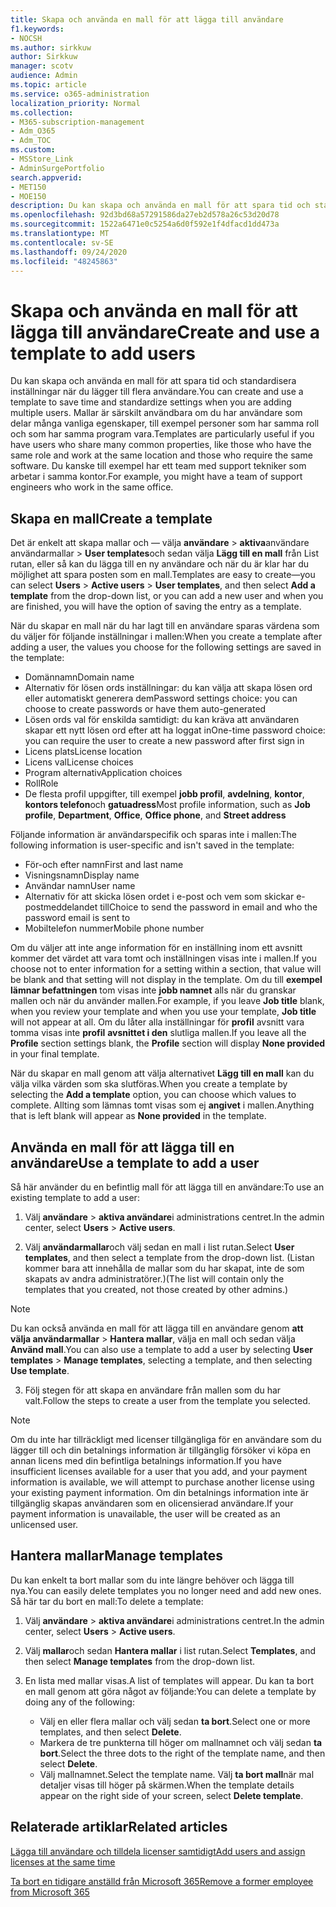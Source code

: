 ```yaml
---
title: Skapa och använda en mall för att lägga till användare
f1.keywords:
- NOCSH
ms.author: sirkkuw
author: Sirkkuw
manager: scotv
audience: Admin
ms.topic: article
ms.service: o365-administration
localization_priority: Normal
ms.collection:
- M365-subscription-management
- Adm_O365
- Adm_TOC
ms.custom:
- MSStore_Link
- AdminSurgePortfolio
search.appverid:
- MET150
- MOE150
description: Du kan skapa och använda en mall för att spara tid och standardisera inställningar när du lägger till flera användare.
ms.openlocfilehash: 92d3bd68a57291586da27eb2d578a26c53d20d78
ms.sourcegitcommit: 1522a6471e0c5254a6d0f592e1f4dfacd1dd473a
ms.translationtype: MT
ms.contentlocale: sv-SE
ms.lasthandoff: 09/24/2020
ms.locfileid: "48245863"
---
```

# <a name="create-and-use-a-template-to-add-users"></a><span data-ttu-id="fca3f-103">Skapa och använda en mall för att lägga till användare</span><span class="sxs-lookup"><span data-stu-id="fca3f-103">Create and use a template to add users</span></span>

<span data-ttu-id="fca3f-104">Du kan skapa och använda en mall för att spara tid och standardisera inställningar när du lägger till flera användare.</span><span class="sxs-lookup"><span data-stu-id="fca3f-104">You can create and use a template to save time and standardize settings when you are adding multiple users.</span></span> <span data-ttu-id="fca3f-105">Mallar är särskilt användbara om du har användare som delar många vanliga egenskaper, till exempel personer som har samma roll och som har samma program vara.</span><span class="sxs-lookup"><span data-stu-id="fca3f-105">Templates are particularly useful if you have users who share many common properties, like those who have the same role and work at the same location and those who require the same software.</span></span> <span data-ttu-id="fca3f-106">Du kanske till exempel har ett team med support tekniker som arbetar i samma kontor.</span><span class="sxs-lookup"><span data-stu-id="fca3f-106">For example, you might have a team of support engineers who work in the same office.</span></span>  

## <a name="create-a-template"></a><span data-ttu-id="fca3f-107">Skapa en mall</span><span class="sxs-lookup"><span data-stu-id="fca3f-107">Create a template</span></span>

<span data-ttu-id="fca3f-108">Det är enkelt att skapa mallar och &mdash; välja **användare**  >  **aktiva**användare användarmallar  >  **User templates**och sedan välja **Lägg till en mall** från List rutan, eller så kan du lägga till en ny användare och när du är klar har du möjlighet att spara posten som en mall.</span><span class="sxs-lookup"><span data-stu-id="fca3f-108">Templates are easy to create&mdash;you can select **Users** > **Active users** > **User templates**, and then select **Add a template** from the drop-down list, or you can add a new user and when you are finished, you will have the option of saving the entry as a template.</span></span>

<span data-ttu-id="fca3f-109">När du skapar en mall när du har lagt till en användare sparas värdena som du väljer för följande inställningar i mallen:</span><span class="sxs-lookup"><span data-stu-id="fca3f-109">When you create a template after adding a user, the values you choose for the following settings are saved in the template:</span></span>

- <span data-ttu-id="fca3f-110">Domännamn</span><span class="sxs-lookup"><span data-stu-id="fca3f-110">Domain name</span></span>
- <span data-ttu-id="fca3f-111">Alternativ för lösen ords inställningar: du kan välja att skapa lösen ord eller automatiskt generera dem</span><span class="sxs-lookup"><span data-stu-id="fca3f-111">Password settings choice: you can choose to create passwords or have them auto-generated</span></span>
- <span data-ttu-id="fca3f-112">Lösen ords val för enskilda samtidigt: du kan kräva att användaren skapar ett nytt lösen ord efter att ha loggat in</span><span class="sxs-lookup"><span data-stu-id="fca3f-112">One-time password choice: you can require the user to create a new password after first sign in</span></span>
- <span data-ttu-id="fca3f-113">Licens plats</span><span class="sxs-lookup"><span data-stu-id="fca3f-113">License location</span></span>
- <span data-ttu-id="fca3f-114">Licens val</span><span class="sxs-lookup"><span data-stu-id="fca3f-114">License choices</span></span>
- <span data-ttu-id="fca3f-115">Program alternativ</span><span class="sxs-lookup"><span data-stu-id="fca3f-115">Application choices</span></span>
- <span data-ttu-id="fca3f-116">Roll</span><span class="sxs-lookup"><span data-stu-id="fca3f-116">Role</span></span>
- <span data-ttu-id="fca3f-117">De flesta profil uppgifter, till exempel **jobb profil**, **avdelning**, **kontor**, **kontors telefon**och **gatuadress**</span><span class="sxs-lookup"><span data-stu-id="fca3f-117">Most profile information, such as **Job profile**, **Department**, **Office**, **Office phone**, and **Street address**</span></span> 

<span data-ttu-id="fca3f-118">Följande information är användarspecifik och sparas inte i mallen:</span><span class="sxs-lookup"><span data-stu-id="fca3f-118">The following information is user-specific and isn't saved in the template:</span></span>

- <span data-ttu-id="fca3f-119">För-och efter namn</span><span class="sxs-lookup"><span data-stu-id="fca3f-119">First and last name</span></span>
- <span data-ttu-id="fca3f-120">Visningsnamn</span><span class="sxs-lookup"><span data-stu-id="fca3f-120">Display name</span></span>
- <span data-ttu-id="fca3f-121">Användar namn</span><span class="sxs-lookup"><span data-stu-id="fca3f-121">User name</span></span>
- <span data-ttu-id="fca3f-122">Alternativ för att skicka lösen ordet i e-post och vem som skickar e-postmeddelandet till</span><span class="sxs-lookup"><span data-stu-id="fca3f-122">Choice to send the password in email and who the password email is sent to</span></span>
- <span data-ttu-id="fca3f-123">Mobiltelefon nummer</span><span class="sxs-lookup"><span data-stu-id="fca3f-123">Mobile phone number</span></span>

<span data-ttu-id="fca3f-124">Om du väljer att inte ange information för en inställning inom ett avsnitt kommer det värdet att vara tomt och inställningen visas inte i mallen.</span><span class="sxs-lookup"><span data-stu-id="fca3f-124">If you choose not to enter information for a setting within a section, that value will be blank and that setting will not display in the template.</span></span> <span data-ttu-id="fca3f-125">Om du till **exempel lämnar befattningen** tom visas inte **jobb namnet** alls när du granskar mallen och när du använder mallen.</span><span class="sxs-lookup"><span data-stu-id="fca3f-125">For example, if you leave **Job title** blank, when you review your template and when you use your template, **Job title** will not appear at all.</span></span> <span data-ttu-id="fca3f-126">Om du låter alla inställningar för **profil** avsnitt vara tomma visas inte **profil** **avsnittet i den** slutliga mallen.</span><span class="sxs-lookup"><span data-stu-id="fca3f-126">If you leave all the **Profile** section settings blank, the **Profile** section will display **None provided** in your final template.</span></span>

<span data-ttu-id="fca3f-127">När du skapar en mall genom att välja alternativet **Lägg till en mall** kan du välja vilka värden som ska slutföras.</span><span class="sxs-lookup"><span data-stu-id="fca3f-127">When you create a template by selecting the **Add a template** option, you can choose which values to complete.</span></span> <span data-ttu-id="fca3f-128">Allting som lämnas tomt visas som ej **angivet** i mallen.</span><span class="sxs-lookup"><span data-stu-id="fca3f-128">Anything that is left blank will appear as **None provided** in the template.</span></span>

## <a name="use-a-template-to-add-a-user"></a><span data-ttu-id="fca3f-129">Använda en mall för att lägga till en användare</span><span class="sxs-lookup"><span data-stu-id="fca3f-129">Use a template to add a user</span></span>

<span data-ttu-id="fca3f-130">Så här använder du en befintlig mall för att lägga till en användare:</span><span class="sxs-lookup"><span data-stu-id="fca3f-130">To use an existing template to add a user:</span></span>

1. <span data-ttu-id="fca3f-131">Välj **användare**  >  **aktiva användare**i administrations centret.</span><span class="sxs-lookup"><span data-stu-id="fca3f-131">In the admin center, select **Users** > **Active users**.</span></span>

2. <span data-ttu-id="fca3f-132">Välj **användarmallar**och välj sedan en mall i list rutan.</span><span class="sxs-lookup"><span data-stu-id="fca3f-132">Select **User templates**, and then select a template from the drop-down list.</span></span> <span data-ttu-id="fca3f-133">(Listan kommer bara att innehålla de mallar som du har skapat, inte de som skapats av andra administratörer.)</span><span class="sxs-lookup"><span data-stu-id="fca3f-133">(The list will contain only the templates that you created, not those created by other admins.)</span></span>

 > [!NOTE]
 > <span data-ttu-id="fca3f-134">Du kan också använda en mall för att lägga till en användare genom **att välja användarmallar**  >  **Hantera mallar**, välja en mall och sedan välja **Använd mall**.</span><span class="sxs-lookup"><span data-stu-id="fca3f-134">You can also use a template to add a user by selecting **User templates** > **Manage templates**, selecting a template, and then selecting **Use template**.</span></span>

3. <span data-ttu-id="fca3f-135">Följ stegen för att skapa en användare från mallen som du har valt.</span><span class="sxs-lookup"><span data-stu-id="fca3f-135">Follow the steps to create a user from the template you selected.</span></span>

> [!NOTE]
> <span data-ttu-id="fca3f-136">Om du inte har tillräckligt med licenser tillgängliga för en användare som du lägger till och din betalnings information är tillgänglig försöker vi köpa en annan licens med din befintliga betalnings information.</span><span class="sxs-lookup"><span data-stu-id="fca3f-136">If you have insufficient licenses available for a user that you add, and your payment information is available, we will attempt to purchase another license using your existing payment information.</span></span> <span data-ttu-id="fca3f-137">Om din betalnings information inte är tillgänglig skapas användaren som en olicensierad användare.</span><span class="sxs-lookup"><span data-stu-id="fca3f-137">If your payment information is unavailable, the user will be created as an unlicensed user.</span></span>

## <a name="manage-templates"></a><span data-ttu-id="fca3f-138">Hantera mallar</span><span class="sxs-lookup"><span data-stu-id="fca3f-138">Manage templates</span></span>

<span data-ttu-id="fca3f-139">Du kan enkelt ta bort mallar som du inte längre behöver och lägga till nya.</span><span class="sxs-lookup"><span data-stu-id="fca3f-139">You can easily delete templates you no longer need and add new ones.</span></span> <span data-ttu-id="fca3f-140">Så här tar du bort en mall:</span><span class="sxs-lookup"><span data-stu-id="fca3f-140">To delete a template:</span></span>

1. <span data-ttu-id="fca3f-141">Välj **användare**  >  **aktiva användare**i administrations centret.</span><span class="sxs-lookup"><span data-stu-id="fca3f-141">In the admin center, select **Users** > **Active users**.</span></span>

2. <span data-ttu-id="fca3f-142">Välj **mallar**och sedan **Hantera mallar** i list rutan.</span><span class="sxs-lookup"><span data-stu-id="fca3f-142">Select **Templates**, and then select **Manage templates** from the drop-down list.</span></span>

3. <span data-ttu-id="fca3f-143">En lista med mallar visas.</span><span class="sxs-lookup"><span data-stu-id="fca3f-143">A list of templates will appear.</span></span> <span data-ttu-id="fca3f-144">Du kan ta bort en mall genom att göra något av följande:</span><span class="sxs-lookup"><span data-stu-id="fca3f-144">You can delete a template by doing any of the following:</span></span>
    - <span data-ttu-id="fca3f-145">Välj en eller flera mallar och välj sedan **ta bort**.</span><span class="sxs-lookup"><span data-stu-id="fca3f-145">Select one or more templates, and then select **Delete**.</span></span> 
    - <span data-ttu-id="fca3f-146">Markera de tre punkterna till höger om mallnamnet och välj sedan **ta bort**.</span><span class="sxs-lookup"><span data-stu-id="fca3f-146">Select the three dots to the right of the template name, and then select **Delete**.</span></span>
    - <span data-ttu-id="fca3f-147">Välj mallnamnet.</span><span class="sxs-lookup"><span data-stu-id="fca3f-147">Select the template name.</span></span> <span data-ttu-id="fca3f-148">Välj **ta bort mall**när mal detaljer visas till höger på skärmen.</span><span class="sxs-lookup"><span data-stu-id="fca3f-148">When the template details appear on the right side of your screen, select **Delete template**.</span></span>

## <a name="related-articles"></a><span data-ttu-id="fca3f-149">Relaterade artiklar</span><span class="sxs-lookup"><span data-stu-id="fca3f-149">Related articles</span></span>

[<span data-ttu-id="fca3f-150">Lägga till användare och tilldela licenser samtidigt</span><span class="sxs-lookup"><span data-stu-id="fca3f-150">Add users and assign licenses at the same time</span></span>](add-users.md)

[<span data-ttu-id="fca3f-151">Ta bort en tidigare anställd från Microsoft 365</span><span class="sxs-lookup"><span data-stu-id="fca3f-151">Remove a former employee from Microsoft 365</span></span>](remove-former-employee.md)
  
